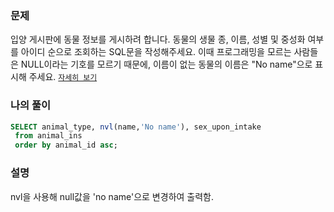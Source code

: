 ### 문제
입양 게시판에 동물 정보를 게시하려 합니다. 동물의 생물 종, 이름, 성별 및 중성화 여부를 아이디 순으로 조회하는 SQL문을 작성해주세요. 이때 프로그래밍을 모르는 사람들은 NULL이라는 기호를 모르기 때문에, 이름이 없는 동물의 이름은 "No name"으로 표시해 주세요. [`자세히 보기`](https://programmers.co.kr/learn/courses/30/lessons/59410)

### 나의 풀이
```sql
SELECT animal_type, nvl(name,'No name'), sex_upon_intake
 from animal_ins
 order by animal_id asc;
```

### 설명
nvl을 사용해 null값을 'no name'으로 변경하여 출력함.